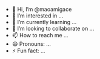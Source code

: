 - 👋 Hi, I’m @maoamigace
- 👀 I’m interested in ...
- 🌱 I’m currently learning ...
- 💞️ I’m looking to collaborate on ...
- 📫 How to reach me ...
- 😄 Pronouns: ...
- ⚡ Fun fact: ...

<!---
maoamigace/maoamigace is a ✨ special ✨ repository because its `README.md` (this file) appears on your GitHub profile.
You can click the Preview link to take a look at your changes.
--->

